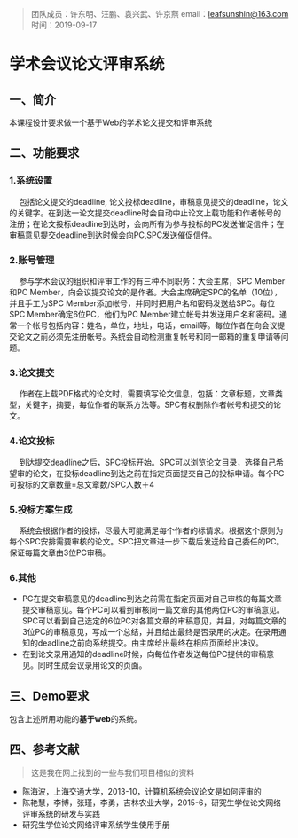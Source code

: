 > 团队成员：许东明、汪鹏、袁兴武、许京燕
> email：leafsunshin@163.com
> 时间：2019-09-17

# 学术会议论文评审系统
## 一、简介
本课程设计要求做一个基于Web的学术论文提交和评审系统
## 二、功能要求
### 1.系统设置
&emsp; 包括论文提交的deadline, 论文投标deadline，审稿意见提交的deadline，论文的关键字。在到达一论文提交deadline时会自动中止论文上载功能和作者帐号的注册；在论文投标deadline到达时，会向所有为参与投标的PC发送催促信件；在审稿意见提交deadline到达时候会向PC,SPC发送催促信件。
### 2.账号管理
&emsp; 参与学术会议的组织和评审工作的有三种不同职务：大会主席，SPC Member和PC Member，向会议提交论文的是作者。大会主席确定SPC的名单（10位），并且手工为SPC Member添加帐号，并同时把用户名和密码发送给SPC。每位SPC Member确定6位PC，他们为PC Member建立帐号并发送用户名和密码。通常一个帐号包括内容：姓名，单位，地址，电话，email等。每位作者在向会议提交论文之前必须先注册帐号。系统会自动检测重复帐号和同一邮箱的重复申请等问题。
### 3.论文提交
&emsp; 作者在上载PDF格式的论文时，需要填写论文信息，包括：文章标题，文章类型，关键字，摘要，每位作者的联系方法等。SPC有权删除作者帐号和提交的论文。
### 4.论文投标
&emsp; 到达提交deadline之后，SPC投标开始。SPC可以浏览论文目录，选择自己希望审的论文，在投标deadline到达之前在指定页面提交自己的投标申请。每个PC可投标的文章数量=总文章数/SPC人数＋4
### 5.投标方案生成
&emsp; 系统会根据作者的投标，尽最大可能满足每个作者的标请求。根据这个原则为每个SPC安排需要审核的论文。SPC把文章进一步下载后发送给自己委任的PC。保证每篇文章由3位PC审稿。
### 6.其他
- PC在提交审稿意见的deadline到达之前需在指定页面对自己审核的每篇文章提交审稿意见。每个PC可以看到审核同一篇文章的其他两位PC的审稿意见。SPC可以看到自己选定的6位PC对各篇文章的审稿意见，并且，对每篇文章的3位PC的审稿意见，写成一个总结，并且给出最终是否录用的决定。在录用通知的deadline之前向系统提交。由主席给出最终在相应页面给出决议。
- 在到论文录用通知的deadline时候，向每位作者发送每位PC提供的审稿意见。同时生成会议录用论文的页面。

## 三、Demo要求
包含上述所用功能的**基于web**的系统。


## 四、参考文献
> 这是我在网上找到的一些与我们项目相似的资料

- 陈海波，上海交通大学，2013-10，计算机系统会议论文是如何评审的
- 陈艳慧，李博，张瑾，李勇，吉林农业大学，2015-6，研究生学位论文网络评审系统的研发与实践
- 研究生学位论文网络评审系统学生使用手册